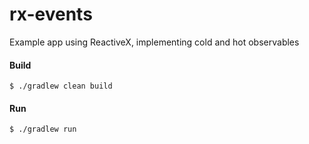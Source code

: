# rx-events
Example app using ReactiveX, implementing cold and hot observables

#### Build
`$ ./gradlew clean build`

#### Run
`$ ./gradlew run`
